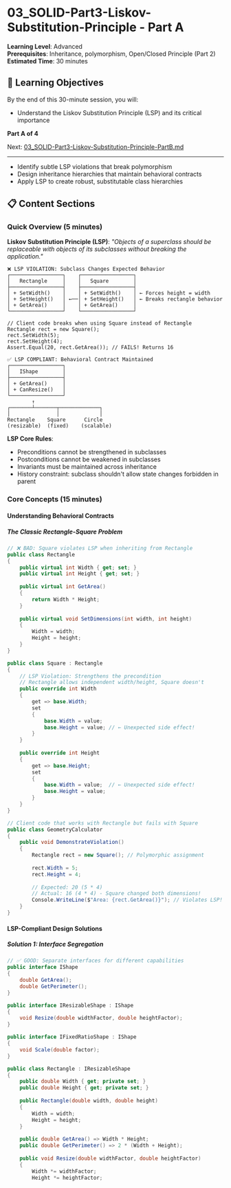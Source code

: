 # 03_SOLID-Part3-Liskov-Substitution-Principle - Part A

**Learning Level**: Advanced  
**Prerequisites**: Inheritance, polymorphism, Open/Closed Principle (Part 2)  
**Estimated Time**: 30 minutes  

## 🎯 Learning Objectives

By the end of this 30-minute session, you will:

- Understand the Liskov Substitution Principle (LSP) and its critical importance

**Part A of 4**

Next: [03_SOLID-Part3-Liskov-Substitution-Principle-PartB.md](03_SOLID-Part3-Liskov-Substitution-Principle-PartB.md)

---

- Identify subtle LSP violations that break polymorphism
- Design inheritance hierarchies that maintain behavioral contracts
- Apply LSP to create robust, substitutable class hierarchies

## 📋 Content Sections

### Quick Overview (5 minutes)

**Liskov Substitution Principle (LSP)**: *"Objects of a superclass should be replaceable with objects of its subclasses without breaking the application."*

```text
❌ LSP VIOLATION: Subclass Changes Expected Behavior
┌─────────────────┐    ┌─────────────────┐
│   Rectangle     │    │   Square        │
├─────────────────┤    ├─────────────────┤
│ + SetWidth()    │    │ + SetWidth()    │ ← Forces height = width
│ + SetHeight()   │ ←──│ + SetHeight()   │ ← Breaks rectangle behavior
│ + GetArea()     │    │ + GetArea()     │
└─────────────────┘    └─────────────────┘

// Client code breaks when using Square instead of Rectangle
Rectangle rect = new Square();
rect.SetWidth(5);
rect.SetHeight(4);
Assert.Equal(20, rect.GetArea()); // FAILS! Returns 16

✅ LSP COMPLIANT: Behavioral Contract Maintained
┌─────────────────┐
│   IShape        │
├─────────────────┤
│ + GetArea()     │
│ + CanResize()   │
└─────────────────┘
        ↑
┌───────┴───────┬─────────────┐
│               │             │
Rectangle    Square      Circle
(resizable)  (fixed)    (scalable)
```

**LSP Core Rules**:

- Preconditions cannot be strengthened in subclasses
- Postconditions cannot be weakened in subclasses  
- Invariants must be maintained across inheritance
- History constraint: subclass shouldn't allow state changes forbidden in parent

### Core Concepts (15 minutes)

#### Understanding Behavioral Contracts

##### The Classic Rectangle-Square Problem

```csharp
// ❌ BAD: Square violates LSP when inheriting from Rectangle
public class Rectangle
{
    public virtual int Width { get; set; }
    public virtual int Height { get; set; }
    
    public virtual int GetArea()
    {
        return Width * Height;
    }
    
    public virtual void SetDimensions(int width, int height)
    {
        Width = width;
        Height = height;
    }
}

public class Square : Rectangle
{
    // LSP Violation: Strengthens the precondition
    // Rectangle allows independent width/height, Square doesn't
    public override int Width
    {
        get => base.Width;
        set
        {
            base.Width = value;
            base.Height = value; // ← Unexpected side effect!
        }
    }
    
    public override int Height
    {
        get => base.Height;
        set
        {
            base.Width = value;  // ← Unexpected side effect!
            base.Height = value;
        }
    }
}

// Client code that works with Rectangle but fails with Square
public class GeometryCalculator
{
    public void DemonstrateViolation()
    {
        Rectangle rect = new Square(); // Polymorphic assignment
        
        rect.Width = 5;
        rect.Height = 4;
        
        // Expected: 20 (5 * 4)
        // Actual: 16 (4 * 4) - Square changed both dimensions!
        Console.WriteLine($"Area: {rect.GetArea()}"); // Violates LSP!
    }
}
```

#### LSP-Compliant Design Solutions

##### Solution 1: Interface Segregation

```csharp
// ✅ GOOD: Separate interfaces for different capabilities
public interface IShape
{
    double GetArea();
    double GetPerimeter();
}

public interface IResizableShape : IShape
{
    void Resize(double widthFactor, double heightFactor);
}

public interface IFixedRatioShape : IShape
{
    void Scale(double factor);
}

public class Rectangle : IResizableShape
{
    public double Width { get; private set; }
    public double Height { get; private set; }
    
    public Rectangle(double width, double height)
    {
        Width = width;
        Height = height;
    }
    
    public double GetArea() => Width * Height;
    public double GetPerimeter() => 2 * (Width + Height);
    
    public void Resize(double widthFactor, double heightFactor)
    {
        Width *= widthFactor;
        Height *= heightFactor;

